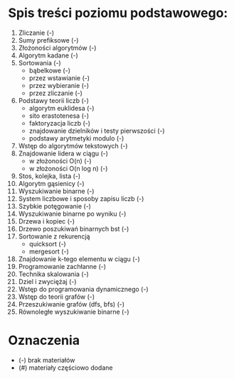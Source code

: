 # Spis treści poziomu podstawowego:
1. Zliczanie (-)
2. Sumy prefiksowe (-)
3. Złożoności algorytmów (-)
4. Algorytm kadane (-)
5. Sortowania (-)
    - bąbelkowe (-)
    - przez wstawianie (-)
    - przez wybieranie (-)
    - przez zliczanie (-)
6. Podstawy teorii liczb (-)
    - algorytm euklidesa (-)
    - sito erastotenesa (-)
    - faktoryzacja liczb (-)
    - znajdowanie dzielników i testy pierwszości (-)
    - podstawy arytmetyki modulo (-)
7. Wstęp do algorytmów tekstowych (-)
8. Znajdowanie lidera w ciągu (-)
    - w złożoności O(n) (-)
    - w złożoności O(n log n) (-)
9. Stos, kolejka, lista (-)
10. Algorytm gąsienicy (-)
11. Wyszukiwanie binarne (-)
12. System liczbowe i sposoby zapisu liczb (-)
13. Szybkie potęgowanie (-)
14. Wyszukiwanie binarne po wyniku (-)
15. Drzewa i kopiec (-)
16. Drzewo poszukiwań binarnych bst (-)
17. Sortowanie z rekurencją
    - quicksort (-)
    - mergesort (-)
18. Znajdowanie k-tego elementu w ciągu (-)
19. Programowanie zachłanne (-)
20. Technika skalowania (-)
21. Dziel i zwyciężaj (-)
22. Wstęp do programowania dynamicznego (-)
23. Wstęp do teorii grafów (-)
24. Przeszukiwanie grafów (dfs, bfs) (-)
25. Równoległe wyszukiwanie binarne (-)

# Oznaczenia
- (-) brak materiałów
- (#) materiały częściowo dodane
